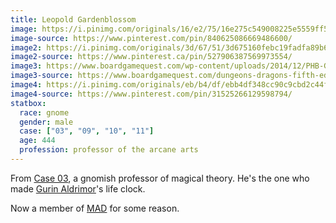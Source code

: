 ```yaml
---
title: Leopold Gardenblossom
image: https://i.pinimg.com/originals/16/e2/75/16e275c549008225e5559ff55eb64a5a.jpg
image-source: https://www.pinterest.com/pin/840625086669486600/
image2: https://i.pinimg.com/originals/3d/67/51/3d675160febc19fadfa89b66e47bbd60.jpg
image2-source: https://www.pinterest.ca/pin/527906387569973554/
image3: https://www.boardgamequest.com/wp-content/uploads/2014/12/PHB-Gnome-600x424.jpg
image3-source: https://www.boardgamequest.com/dungeons-dragons-fifth-edition-players-handbook-review/
image4: https://i.pinimg.com/originals/eb/b4/df/ebb4df348cc90c9cbd2c44f79ff90fc9.png
image4-source: https://www.pinterest.com/pin/31525266129598794/
statbox:
  race: gnome
  gender: male
  case: ["03", "09", "10", "11"]
  age: 444
  profession: professor of the arcane arts
---
```


From [Case 03](../events/case-03), a gnomish professor of magical theory. He's the one who made [Gurin Aldrimor](gurin-aldrimor)'s life clock. 

Now a member of [MAD](../orgs/mad) for some reason.
